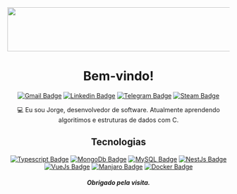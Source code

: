 
  

                                                                                            
<div align="center">
  
  <img width="540" height="100" src="https://i.ibb.co/cy8tCNx/ezgif-com-gif-maker.gif">
  
  # Bem-vindo! 
  
  [![Gmail Badge](https://img.shields.io/badge/-Gmail-c14438?style=flat-square&logo=Gmail&logoColor=white&link=mailto:jorgelnjunior@gmail.com)](mailto:jorgelnjunior@gmail.com)
  [![Linkedin Badge](https://img.shields.io/badge/-LinkedIn-blue?style=flat-square&logo=Linkedin&logoColor=white&link=link_do_seu_perfil_no_linkedin)](https://www.linkedin.com/in/jorgelnjunior/)
  [![Telegram Badge](https://img.shields.io/badge/-Telegram-0088cc?style=flat-square&labelColor=0088cc&logo=telegram&logoColor=white&link=https://t.me/jorge_juni0r)](https://t.me/JorgeLNJunior)
  [![Steam Badge](https://img.shields.io/badge/-Steam-c14438?style=flat-square&logo=steam&logoColor=white)](https://steamcommunity.com/id/JorgeLNJunior/)
  
  
:computer: Eu sou Jorge, desenvolvedor de software. Atualmente aprendendo algoritimos e estruturas de dados com C.
  
## Tecnologias

[![Typescript Badge](https://img.shields.io/badge/-Typescript-blue?style=flat-square&logo=Typescript&logoColor=white)]()
[![MongoDb Badge](https://img.shields.io/badge/-MongoDB-dgreen?style=flat-square&logo=mongodb&logoColor=white)]()
[![MySQL Badge](https://img.shields.io/badge/-MySQL-blue?style=flat-square&logo=mysql&logoColor=white)]()
[![NestJs Badge](https://img.shields.io/badge/-Nest-c14438?style=flat-square&logo=nestjs&logoColor=white)]()
[![VueJs Badge](https://img.shields.io/badge/-Vue-dgreen?style=flat-square&logo=vue.js&logoColor=white)]()
[![Manjaro Badge](https://img.shields.io/badge/-Manjaro-dgreen?style=flat-square&logo=manjaro&logoColor=white)]()
[![Docker Badge](https://img.shields.io/badge/-Docker-blue?style=flat-square&logo=docker&logoColor=white)]()
  
 ##### Obrigado pela visita.
    
</div>
